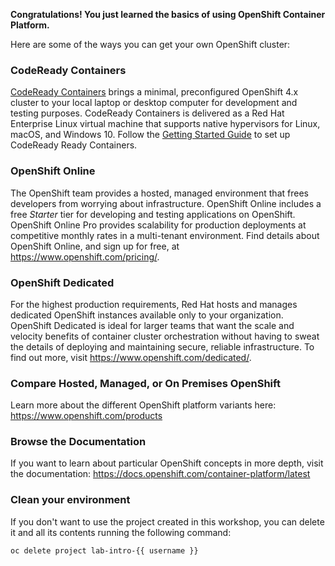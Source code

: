 
**Congratulations! You just learned the basics of using OpenShift Container Platform.**

Here are some of the ways you can get your own OpenShift cluster:

### CodeReady Containers

[CodeReady Containers](https://developers.redhat.com/products/codeready-containers) brings a minimal, preconfigured OpenShift 4.x cluster to your local laptop or desktop computer for development and testing purposes. CodeReady Containers is delivered as a Red Hat Enterprise Linux virtual machine that supports native hypervisors for Linux, macOS, and Windows 10. Follow the [Getting Started Guide](https://code-ready.github.io/crc/) to set up CodeReady Ready Containers.

### OpenShift Online

The OpenShift team provides a hosted, managed environment that frees developers from worrying about infrastructure. OpenShift Online includes a free *Starter* tier for developing and testing applications on OpenShift. OpenShift Online Pro provides scalability for production deployments at competitive monthly rates in a multi-tenant environment. Find details about OpenShift Online, and sign up for free, at https://www.openshift.com/pricing/.

### OpenShift Dedicated

For the highest production requirements, Red Hat hosts and manages dedicated OpenShift instances available only to your organization. OpenShift Dedicated is ideal for larger teams that want the scale and velocity benefits of container cluster orchestration without having to sweat the details of deploying and maintaining secure, reliable infrastructure. To find out more, visit https://www.openshift.com/dedicated/.

### Compare Hosted, Managed, or On Premises OpenShift

Learn more about the different OpenShift platform variants here: https://www.openshift.com/products

### Browse the Documentation

If you want to learn about particular OpenShift concepts in more depth, visit the documentation: https://docs.openshift.com/container-platform/latest


### Clean your environment


If you don't want to use the project created in this workshop, you can delete it and all its contents running the following command:

```execute
oc delete project lab-intro-{{ username }}
```
